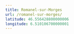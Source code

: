 ```yaml
---
title: Romanel-sur-Morges
url: /romanel-sur-morges/
latitude: 46.556428800000006
longitude: 6.510106700000001
---
```

